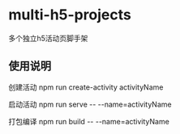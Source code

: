 # multi-h5-projects
多个独立h5活动页脚手架

## 使用说明
创建活动
npm run create-activity activityName

启动活动
npm run serve -- --name=activityName

打包编译
npm run build -- --name=activityName